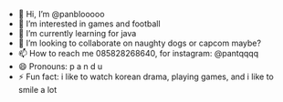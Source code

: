 - 👋 Hi, I’m @panblooooo
- 👀 I’m interested in games and football
- 🌱 I’m currently learning for java
- 💞️ I’m looking to collaborate on naughty dogs or capcom maybe?
- 📫 How to reach me 085828268640, for instagram: @pantqqqq
- 😄 Pronouns: p a n d u
- ⚡ Fun fact: i like to watch korean drama, playing games, and i like to smile a lot

<!---
panblooooo/panblooooo is a ✨ special ✨ repository because its `README.md` (this file) appears on your GitHub profile.
You can click the Preview link to take a look at your changes.
--->
